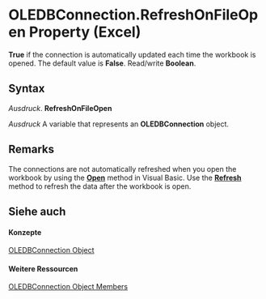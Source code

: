 
# OLEDBConnection.RefreshOnFileOpen Property (Excel)

 **True** if the connection is automatically updated each time the workbook is opened. The default value is **False**. Read/write **Boolean**.


## Syntax

 _Ausdruck_. **RefreshOnFileOpen**

 _Ausdruck_ A variable that represents an **OLEDBConnection** object.


## Remarks

The connections are not automatically refreshed when you open the workbook by using the  **[Open](1d1c3fca-ae1a-0a91-65a2-6f3f0fb308a0.md)** method in Visual Basic. Use the **[Refresh](c28e9443-81e2-dfec-a3fb-a127c3fa2918.md)** method to refresh the data after the workbook is open.


## Siehe auch


#### Konzepte


[OLEDBConnection Object](f246e544-9854-8e71-a7f7-dec57dd725e4.md)
#### Weitere Ressourcen


[OLEDBConnection Object Members](http://msdn.microsoft.com/library/2f1a2f81-ee3a-1b60-8dc3-87818e1790c1%28Office.15%29.aspx)